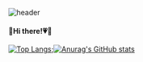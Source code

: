 ![header](https://capsule-render.vercel.app/api?type=waving&color=0:81BEF7,100:2ECCFA&height=180&section=header&text=🐟🐠&fontSize=30&fontColor=585858&fontAlign=85)
<h4>🐰Hi there!💗🥕</h4>

[![Top Langs](https://github-readme-stats.vercel.app/api/top-langs/?username=bomcarrot&layout=compact)](https://github.com/bomcarrot/bomcarrot);[![Anurag's GitHub stats](https://github-readme-stats.vercel.app/api?username=bomcarrot)](https://github.com/bomcarrot/bomcarrot)


 
